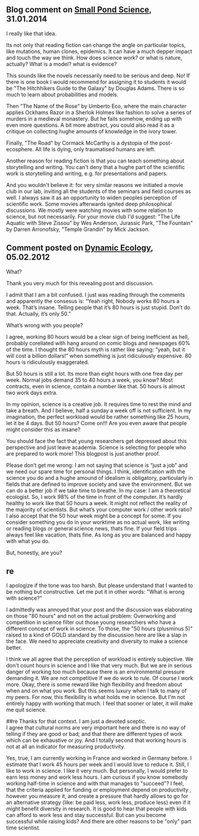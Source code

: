 ## Blog comment on [Small Pond Science](http://smallpondscience.com/2014/01/29/assigning-literature-in-a-science-class/), 31.01.2014

I really like that idea. 

Its not only that reading fiction can change the angle on particular topics, like mutations, human clones, epidemics. It can have a much depper impact and touch the way we think. How does science work? or what is nature, actually? What is a model? what is evidence?

This sounds like the novels necessarily need to be serious and deep. No! If there is one book I would recommend for assigning it to students it would be "The Hitchhikers Guide to the Galaxy" by Douglas Adams. There is so much to learn about probabilities and models.

Then "The Name of the Rose" by Umberto Eco, where the main character applies Ockhams Razor in a Sherlok Holmes like fashion to solve a series of murders in a medieval monastery. But he fails somehow, ending up with even more questions. A bit more abstract, you could also read it as a critique on collecting hughe amounts of knowledge in the ivory tower.

Finally, "The Road" by Cormack McCarthy is a dystopia of the post-ecosphere. All life is dying, only traumatised humans are left. 

Another reason for reading fiction is that you can teach something about storytelling and writing. You can't deny that a hughe part of the scientific work is storytelling and writing, e.g. for presentations and papers.  

And you wouldn't believe it: for very similar reasons we initiated a movie club in our lab, inviting all the students of the seminars and field courses as well. I always saw it as an opportunity to widen peoples perception of scientific work. Some movies afterwards ignited deep philosophical discussions. We mostly were watching movies with some relation to science, but not necessarily. 
For your movie club I'd suggest: "The Life Aquatic with Steve Zissou" by Wes Anderson, Jurassic Park, "The Fountain" by Darren Arronofsky, "Temple Grandin" by Mick Jackson.  


## Comment posted on [Dynamic Ecology](https://dynamicecology.wordpress.com/2014/02/04/you-do-not-need-to-work-80-hours-a-week-to-succeed-in-academia/comment-page-1/#comment-23006), 05.02.2012

What?

Thank you very much for this revealing post and discussion.

I admit that I am a bit confused. I just was reading through the comments and apparently the consesus is: “Yeah right, Nobody works 80 hours a week. That’s insane. Telling people that it’s 80 hours is just stupid. Don’t do that. Actually, it’s only 50.”

What’s wrong with you people?

I agree, working 80 hours would be a clear sign of being inefficient as hell, probably corellated with hang around on comic blogs and newspages 60% of the time. I thought the 80 hours myth is rather like saying: “yeah, but it will cost a billion dollars!” when something is just ridiculously expensive. 80 hours is ridiculously exaggerated.

But 50 hours is still a lot. Its more than eight hours with one free day per week. Normal jobs demand 35 to 40 hours a week, you know? Most contracts, even in science, contain a number like that. 50 hours is almost two work days extra.

In my opinion, science is a creative job. It requires time to rest the mind and take a breath. And I believe, half a sunday a week off is not sufficient. In my imagination, the perfect workload would be rather something like 25 hours, let it be 4 days. But 50 hours? Come on!!! Are you even aware that people might consider this as insane?

You should face the fact that young researchers get depressed about this perspective and just leave academia. Science is selecting for people who are prepared to work more! This blogpost is just another proof.

Please don’t get me wrong: I am not saying that science is “just a job” and we need our spare time for personal things. I think, identification with the science you do and a hughe amound of idealism is obligatory, particularly in fields that are defined to improve society and save the environment. But we can do a better job if we take time to breathe. In my case: I am a theoretical ecologist. So, I work 98% of the time in front of the computer. It’s hardly healthy to work like that 50 hours a week. It might not reflect the reality of the majority of scientists. But what’s your computer work / other work ratio? I also accept that the 50 hour week might be a concept for some. If you consider something you do in your worktime as no actual work, like writing or reading blogs or general science news, thats fine. If your field trips always feel like vacation, thats fine. As long as you are balanced and happy with what you do.

But, honestly, are you?



## re 
I apologize if the tone was too harsh. 
But please understand that I wanted to be nothing but constructive. Let me put it in other words: "What is wrong with science?"

I admittedly was annoyed that your post and the discussion was elaborating on those "80 hours" and not on the actual problem: Overworking and competition in science filter out those young researchers who have a different concept of work in science. To those, the "50 hours (plusminus 5)" raised to a kind of GOLD standard by the discussion here are like a slap in the face. We need to appreciate creativity and diversity to make a science better. 

I think we all agree that the perception of workload is entirely subjective. We don't count hours in science and I like that very much. 
But we are in serious danger of working too much because there is an environmental pressure demanding it. We are not competitive if we do work to rule. Of course I work more. Okay, there is some reward like high flexibility and freedom about when and on what you work. But this seems luxury when I talk to many of my peers. For now, this flexibility is what holds me in science. But I'm not entirely happy with working that much. I feel that sooner or later,  it will make me quit science.

##re
Thanks for that context. I am just a devoted sceptic.  
I agree that cultural norms are very important here and there is no way of telling if they are good or bad; and that there are different types of work which can be exhaustive or joy. And I totally second that working hours is not at all an indicator for measuring productivity.

Yes, true, I am currently working in France and worked in Germany before. I estimate that I work 45 hours per week and I would love to reduce it. Still, I like to work in science. I like it very much. But personally, I would prefer to earn less money and work less hours.
I am curious if you know somebody working half-time in science and with that manages to "succeed"? 
I feel, that the criteria applied for funding or employment depend on productivity , however you measure it, and create a pressure that hardly allows to go for an alternative strategy (like: be paid less, work less, produce less) even if it might benefit diversity in research. It is good to hear that people with kids can afford to work less and stay successful. But can you become successful while raising kids? And there are other reasons to be "only" part time scientist. 